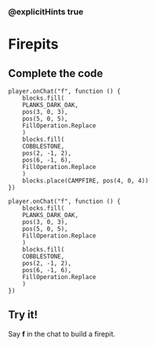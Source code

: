 ### @explicitHints true

# Firepits

## Complete the code

```blocks
player.onChat("f", function () {
    blocks.fill(
    PLANKS_DARK_OAK,
    pos(3, 0, 3),
    pos(5, 0, 5),
    FillOperation.Replace
    )
    blocks.fill(
    COBBLESTONE,
    pos(2, -1, 2),
    pos(6, -1, 6),
    FillOperation.Replace
    )
    blocks.place(CAMPFIRE, pos(4, 0, 4))
})
```

```template
player.onChat("f", function () {
    blocks.fill(
    PLANKS_DARK_OAK,
    pos(3, 0, 3),
    pos(5, 0, 5),
    FillOperation.Replace
    )
    blocks.fill(
    COBBLESTONE,
    pos(2, -1, 2),
    pos(6, -1, 6),
    FillOperation.Replace
    )
})
```

## Try it!

Say **f** in the chat to build a firepit.